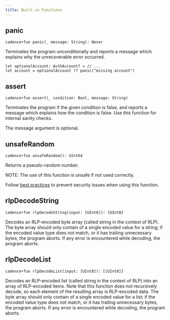 ```yaml
---
title: Built-in Functions
---
```


## panic
`cadence•fun panic(_ message: String): Never`

  Terminates the program unconditionally
  and reports a message which explains why the unrecoverable error occurred.

  ```cadence
  let optionalAccount: AuthAccount? = // ...
  let account = optionalAccount ?? panic("missing account")
  ```

## assert
`cadence•fun assert(_ condition: Bool, message: String)`

  Terminates the program if the given condition is false,
  and reports a message which explains how the condition is false.
  Use this function for internal sanity checks.

  The message argument is optional.

## unsafeRandom
`cadence•fun unsafeRandom(): UInt64`

  Returns a pseudo-random number.

  NOTE: The use of this function is unsafe if not used correctly.

  Follow [best practices](https://github.com/ConsenSys/smart-contract-best-practices/blob/051ec2e42a66f4641d5216063430f177f018826e/docs/recommendations.md#remember-that-on-chain-data-is-public)
  to prevent security issues when using this function.

## rlpDecodeString

`cadence•fun rlpDecodeString(input: [UInt8]): [UInt8]`

  Decodes an RLP-encoded byte array (called string in the context of RLP). 
  The byte array should only contain of a single encoded value for a string; if the encoded value type does not match, or it has trailing unnecessary bytes, the program aborts.
  If any error is encountered while decoding, the program aborts.

## rlpDecodeList

`cadence•fun rlpDecodeList(input: [UInt8]): [[UInt8]]`

  Decodes an RLP-encoded list (called string in the context of RLP) into an array of RLP-encoded items.
  Note that this function does not recursively decode, so each element of the resulting array is RLP-encoded data.
  The byte array should only contain of a single encoded value for a list; if the encoded value type does not match, or it has trailing unnecessary bytes, the program aborts.
  If any error is encountered while decoding, the program aborts.